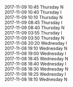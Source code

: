 2017-11-09 10:45 Thursday  N  
2017-11-09 10:40 Thursday  I  
2017-11-09 10:10 Thursday  N  
2017-11-09 08:45 Thursday  I  
2017-11-09 08:40 Thursday  N  
2017-11-09 03:55 Thursday  I  
2017-11-09 03:50 Thursday  N  
2017-11-08 20:20 Wednesday  I  
2017-11-08 19:10 Wednesday  N  
2017-11-08 19:00 Wednesday  I  
2017-11-08 18:45 Wednesday  N  
2017-11-08 18:40 Wednesday  I  
2017-11-08 18:30 Wednesday  N  
2017-11-08 18:25 Wednesday  I  
2017-11-08 18:10 Wednesday  N  
